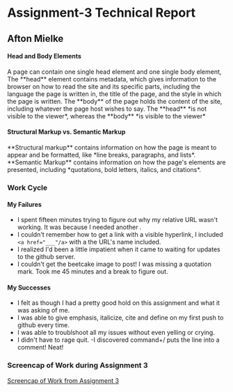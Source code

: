 # Assignment-3 Technical Report

## Afton Mielke

#### Head and Body Elements
  <p> A page can contain one single head element and one single body element, The **head** element contains metadata, which gives information to the browser on how to read the site and its specific parts, including the language the page is written in, the title of the page, and the style in which the page is written. The **body** of the page holds the content of the site, including whatever the page host wishes to say. The **head** *is not visible to the viewer*, whereas the **body** *is visible to the viewer*

#### Structural Markup vs. Semantic Markup
  <p> **Structural markup** contains information on how the page is meant to appear and be formatted, like *line breaks, paragraphs, and lists*. **Semantic Markup** contains information on how the page's elements are presented, including *quotations, bold letters, italics, and citations*.

### Work Cycle
  #### My Failures
  - I spent fifteen minutes trying to figure out why my relative URL wasn't working. It was because I needed another .
  - I couldn't remember how to get a link with a visible hyperlink, I included  ```<a href="___"/a>``` with a the URL's name included.
  - I realized I'd been a little impatient when it came to waiting for updates to the github server.
  - I couldn't get the beetcake image to post! I was missing a quotation mark. Took me 45 minutes and a break to figure out.
  #### My Successes
  - I felt as though I had a pretty good hold on this assignment and what it was asking of me.
  - I was able to give emphasis, italicize, cite and define on my first push to github every time.
  - I was able to troublshoot all my issues without even yelling or crying.
  - I didn't have to rage quit.
  -I discovered command+/ puts the line into a comment! Neat!

### Screencap of Work during Assignment 3
[Screencap of Work from Assignment 3](./images/screencap.png)

